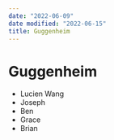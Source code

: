 ```yaml
---
date: "2022-06-09"
date modified: "2022-06-15"
title: Guggenheim
---
```


# Guggenheim
- Lucien Wang
- Joseph
- Ben
- Grace
- Brian
